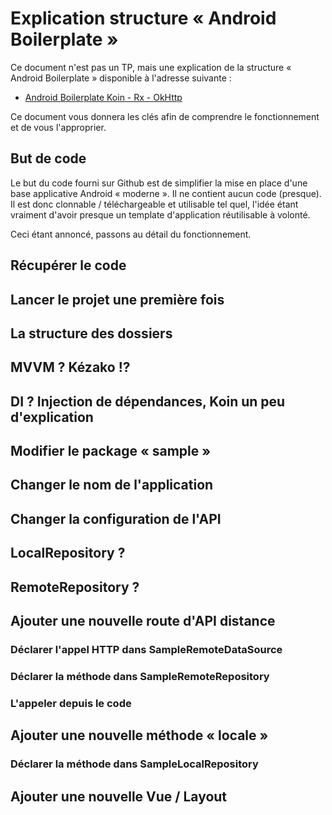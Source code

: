 # Explication structure « Android Boilerplate »

Ce document n'est pas un TP, mais une explication de la structure « Android Boilerplate » disponible à l'adresse suivante :

- [Android Boilerplate Koin - Rx - OkHttp](https://github.com/c4software/Android-Boilerplate-Koin-Rx-OkHTTP)

Ce document vous donnera les clés afin de comprendre le fonctionnement et de vous l'approprier.

## But de code

Le but du code fourni sur Github est de simplifier la mise en place d'une base applicative Android « moderne ». Il ne contient aucun code (presque). Il est donc clonnable / téléchargeable et utilisable tel quel, l'idée étant vraiment d'avoir presque un template d'application réutilisable à volonté.

Ceci étant annoncé, passons au détail du fonctionnement.

## Récupérer le code

## Lancer le projet une première fois

## La structure des dossiers

## MVVM ? Kézako !?

## DI ? Injection de dépendances, Koin un peu d'explication

## Modifier le package « sample »

## Changer le nom de l'application

## Changer la configuration de l'API

## LocalRepository ?

## RemoteRepository ?

## Ajouter une nouvelle route d'API distance

### Déclarer l'appel HTTP dans SampleRemoteDataSource

### Déclarer la méthode dans SampleRemoteRepository

### L'appeler depuis le code

## Ajouter une nouvelle méthode « locale »

### Déclarer la méthode dans SampleLocalRepository

## Ajouter une nouvelle Vue / Layout
